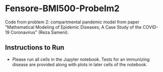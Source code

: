 # Fensore-BMI500-Probelm2
Code from problem 2: compartmental pandemic model from paper "Mathematical Modeling of Epidemic Diseases; A Case Study of the COVID-19 Coronavirus" (Reza Sameni).

## Instructions to Run
- Please run all cells in the Jupyter notebook. Tests for an immunizing disease are provided along with plots in later cells of the notebook.
